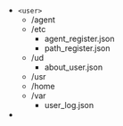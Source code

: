 * `<user>`
  * /agent
  * /etc
    * agent_register.json
    * path_register.json
  * /ud
    * about_user.json
  * /usr
  * /home
  * /var
    * user_log.json
*
